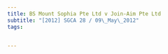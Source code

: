 ```yaml
---
title: BS Mount Sophia Pte Ltd v Join-Aim Pte Ltd 
subtitle: "[2012] SGCA 28 / 09\_May\_2012"
tags:


---
```



